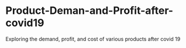 # Product-Deman-and-Profit-after-covid19
Exploring the demand, profit, and cost of various products after covid 19 
